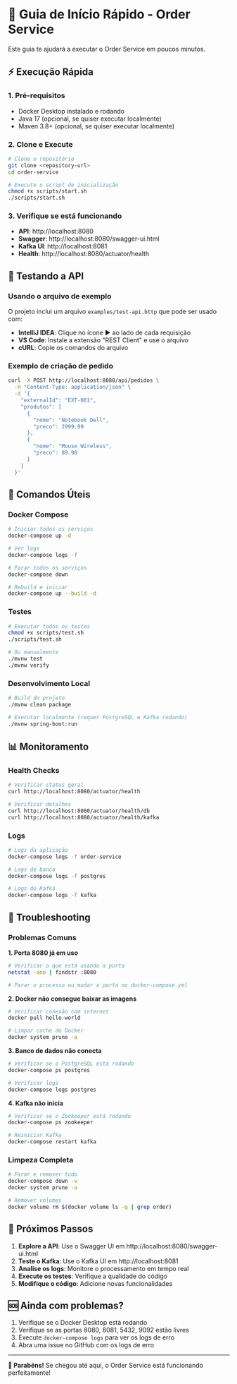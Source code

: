 # 🚀 Guia de Início Rápido - Order Service

Este guia te ajudará a executar o Order Service em poucos minutos.

## ⚡ Execução Rápida

### 1. Pré-requisitos
- Docker Desktop instalado e rodando
- Java 17 (opcional, se quiser executar localmente)
- Maven 3.8+ (opcional, se quiser executar localmente)

### 2. Clone e Execute
```bash
# Clone o repositório
git clone <repository-url>
cd order-service

# Execute o script de inicialização
chmod +x scripts/start.sh
./scripts/start.sh
```

### 3. Verifique se está funcionando
- **API**: http://localhost:8080
- **Swagger**: http://localhost:8080/swagger-ui.html
- **Kafka UI**: http://localhost:8081
- **Health**: http://localhost:8080/actuator/health

## 🧪 Testando a API

### Usando o arquivo de exemplo
O projeto inclui um arquivo `examples/test-api.http` que pode ser usado com:
- **IntelliJ IDEA**: Clique no ícone ▶️ ao lado de cada requisição
- **VS Code**: Instale a extensão "REST Client" e use o arquivo
- **cURL**: Copie os comandos do arquivo

### Exemplo de criação de pedido
```bash
curl -X POST http://localhost:8080/api/pedidos \
  -H "Content-Type: application/json" \
  -d '{
    "externalId": "EXT-001",
    "produtos": [
      {
        "nome": "Notebook Dell",
        "preco": 2999.99
      },
      {
        "nome": "Mouse Wireless",
        "preco": 89.90
      }
    ]
  }'
```

## 🔧 Comandos Úteis

### Docker Compose
```bash
# Iniciar todos os serviços
docker-compose up -d

# Ver logs
docker-compose logs -f

# Parar todos os serviços
docker-compose down

# Rebuild e iniciar
docker-compose up --build -d
```

### Testes
```bash
# Executar todos os testes
chmod +x scripts/test.sh
./scripts/test.sh

# Ou manualmente
./mvnw test
./mvnw verify
```

### Desenvolvimento Local
```bash
# Build do projeto
./mvnw clean package

# Executar localmente (requer PostgreSQL e Kafka rodando)
./mvnw spring-boot:run
```

## 📊 Monitoramento

### Health Checks
```bash
# Verificar status geral
curl http://localhost:8080/actuator/health

# Verificar detalhes
curl http://localhost:8080/actuator/health/db
curl http://localhost:8080/actuator/health/kafka
```

### Logs
```bash
# Logs da aplicação
docker-compose logs -f order-service

# Logs do banco
docker-compose logs -f postgres

# Logs do Kafka
docker-compose logs -f kafka
```

## 🐛 Troubleshooting

### Problemas Comuns

**1. Porta 8080 já em uso**
```bash
# Verificar o que está usando a porta
netstat -ano | findstr :8080

# Parar o processo ou mudar a porta no docker-compose.yml
```

**2. Docker não consegue baixar as imagens**
```bash
# Verificar conexão com internet
docker pull hello-world

# Limpar cache do Docker
docker system prune -a
```

**3. Banco de dados não conecta**
```bash
# Verificar se o PostgreSQL está rodando
docker-compose ps postgres

# Verificar logs
docker-compose logs postgres
```

**4. Kafka não inicia**
```bash
# Verificar se o Zookeeper está rodando
docker-compose ps zookeeper

# Reiniciar Kafka
docker-compose restart kafka
```

### Limpeza Completa
```bash
# Parar e remover tudo
docker-compose down -v
docker system prune -a

# Remover volumes
docker volume rm $(docker volume ls -q | grep order)
```

## 📝 Próximos Passos

1. **Explore a API**: Use o Swagger UI em http://localhost:8080/swagger-ui.html
2. **Teste o Kafka**: Use o Kafka UI em http://localhost:8081
3. **Analise os logs**: Monitore o processamento em tempo real
4. **Execute os testes**: Verifique a qualidade do código
5. **Modifique o código**: Adicione novas funcionalidades

## 🆘 Ainda com problemas?

1. Verifique se o Docker Desktop está rodando
2. Verifique se as portas 8080, 8081, 5432, 9092 estão livres
3. Execute `docker-compose logs` para ver os logs de erro
4. Abra uma issue no GitHub com os logs de erro

---

**🎉 Parabéns!** Se chegou até aqui, o Order Service está funcionando perfeitamente! 